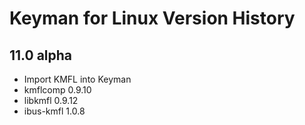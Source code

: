 # Keyman for Linux Version History

## 11.0 alpha
* Import KMFL into Keyman
* kmflcomp 0.9.10
* libkmfl 0.9.12
* ibus-kmfl 1.0.8